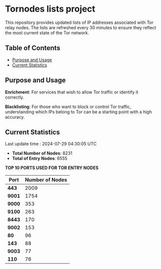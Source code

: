 # Tornodes lists project

This repository provides updated lists of IP addresses associated with Tor relay nodes. The lists are refreshed every 30 minutes to ensure they reflect the most current state of the Tor network.

## Table of Contents

- [Purpose and Usage](#purpose-and-usage)
- [Current Statistics](#current-statistics)


## Purpose and Usage

**Enrichment**: For services that wish to allow Tor traffic or identify it correctly.

**Blacklisting**: For those who want to block or control Tor traffic, understanding which IPs belong to Tor can be a starting point with a high accuracy.

## Current Statistics

Last update time : 2024-07-29 04:30:05 UTC

- **Total Number of Nodes**: 8231
- **Total of Entry Nodes**: 6555

**TOP 10 PORTS USED FOR TOR ENTRY NODES**

| **Port** | **Number of Nodes** |
|------|-----------------|
| **443**   | 2009  |
| **9001**   | 1754  |
| **9000**   | 353  |
| **9100**   | 263  |
| **8443**   | 170  |
| **9002**   | 153  |
| **80**   | 96  |
| **143**   | 88  |
| **9003**   | 77  |
| **110**   | 76  |

